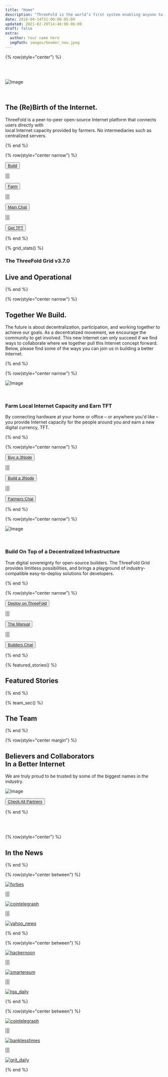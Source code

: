 ```yaml
---
title: "Home"
description: "ThreeFold is the world’s first system enabling anyone to become a cloud and internet service provider." # quotation marks to allow colons where used
date: 2018-09-14T21:00:00-05:00
updated: 2021-02-20T14:40:00-06:00
draft: false
extra:
  author: Your name here
  imgPath: images/header_new.jpeg
---
```



<!-- section 1 (header) -->

{% row(style="center") %}

<br/>
<br/>

![Image](images/black_threefold_header.png#mx-auto#medium)

<br/>

## The (Re)Birth of **the Internet.**

ThreeFold is a peer-to-peer open-source Internet platform that connects users directly with <br> local Internet capacity provided by farmers. No intermediaries such as centralized servers.

{% end %}

{% row(style="center narrow") %}

<button>[Build](/build)</button>

|||

<button>[Farm](/farm)</button>

|||

<button>[Main Chat](https://t.me/threefold)</button>

|||

<button>[Get TFT](https://manual.grid.tf/threefold_token/buy_sell_tft/buy_sell_tft.html)</button>

{% end %}

<!-- section 2 (Map) -->


{% grid_stats() %}

### The ThreeFold Grid v3.7.0

## **Live and Operational**

{% end %}


<!-- section 3 (EXPAND) -->

{% row(style="center narrow") %}

## Together **We Build.**

The future is about decentralization, participation, and working together to achieve our goals. As a decentralized movement, we encourage the community to get involved. This new Internet can only succeed if we find ways to collaborate where we together pull this Internet concept forward. Below, please find some of the ways you can join us in building a better Internet.

{% end %}

{% row(style="center narrow") %}

![Image](images/become_farmer_new.jpg#mx-auto)

<br>

### Farm Local Internet Capacity **and Earn TFT**

By connecting hardware at your home or office – or anywhere you'd like – you provide Internet capacity for the people around you and earn a new digital currency, TFT.

{% end %}

{% row(style="center narrow") %}

<button>[Buy a 3Node](http://marketplace.3node.global/)</button>

|||

<button>[Build a 3Node](https://library.threefold.me/info/threefold#/tfgrid/farming/threefold__diy_guide)</button>

|||

<button>[Farmers Chat](https://t.me/threefoldfarmers)</button>

{% end %}

{% row(style="center narrow") %}

![Image](images/network_new.jpg#mx-auto)

<br>

### Build On Top of a **Decentralized Infrastructure**

True digital sovereignty for open-source builders. The ThreeFold Grid provides limitless possibilities, and brings a playground of industry-compatible easy-to-deploy solutions for developers.

{% end %}

{% row(style="center narrow") %}

<button>[Deploy on ThreeFold](https://dashboard.grid.tf/)</button>

|||

<button>[The Manual](https://library.threefold.me/info/manual/#/manual__manual3_home_new)</button>

|||

<button>[Builders Chat](https://t.me/threefoldtesting)</button>

{% end %}

<!-- section 4 (FEATURED STORIES) -->

{% featured_stories() %}

## Featured Stories

{% end %}

<!-- section 5 (THE TEAM) -->

{% team_sec() %}

## **The Team**

{% end %}

<!-- section 6 (PARTNERS) -->

{% row(style="center margin") %}

## Believers and Collaborators <br> **In a Better Internet**

We are truly proud to be trusted by some of the biggest names in the industry.

![Image](images/ourpartners.png#mx-auto)

<button>[Check All Partners](partners)</button>

{% end %}

<br>

<br>

<!-- section 7 (IN THE NEWS) -->

{% row(style="center") %}

## **In the News**

{% end %}

{% row(style="center between") %}

[![forbes](images/forbes.png#mx-auto)](https://www.forbes.com/sites/johnkoetsier/2020/06/20/largest-distributed-peer-to-peer-grid-on-the-planet-laying-foundation-for-a-decentralized-internet/?fbclid=IwAR1WKCpqLcWPRWg5bPD6RCQE5JJjRPt6ey5vbEnu3db2FvJnp6-YKeVZNW8#79aa340e6798)

|||

[![cointelegraph](images/cointelegraph.png#mx-auto)](https://cointelegraph.com/news/peer-to-peer-internet-has-lofty-goal-to-bring-true-decentralization)

|||

[![yahoo_news](images/yahoo_news.png#mx-auto)](https://news.yahoo.com/news/threefold-set-disrupt-status-quo-051457787.html?guccounter=1)

{% end %}

{% row(style="center between") %}

[![hackernoon](images/hackernoon.png#mx-auto)](https://hackernoon.com/is-it-possible-to-create-a-decentralized-internet-this-startup-and-its-farmers-think-so-ey2e3ycf)

|||

[![smartereum](images/smartereum.png#mx-auto)](https://smartereum.com/189750/threefold-is-audaciously-building-a-new-decentralized-internet/)

|||

[![tga_daily](images/tga_daily.png#mx-auto)](https://tgdaily.com/web/6-dfinity-threefold-are-leading-an-internet-decentralization-revolution/)

{% end %}

{% row(style="center between") %}

[![cointelegraph](images/cointelegraph.png#mx-auto)](https://cointelegraph-com.cdn.ampproject.org/c/s/cointelegraph.com/news/is-a-new-decentralized-internet-or-web-3-0-possible/amp)

|||

[![banklesstimes](images/banklesstimes.png#mx-auto)](https://www.banklesstimes.com/2021/06/14/threefolds-green-technology-strategy-to-a-fairer-more-sustainable-world/)

|||

[![grit_daily](images/grit_daily.png#mx-auto)](https://gritdaily.com/belarus-governments-control-internet/)

{% end %}
